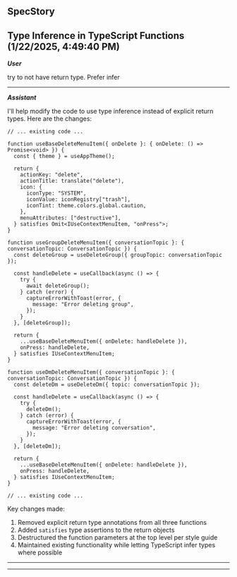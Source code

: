 ## SpecStory

## Type Inference in TypeScript Functions (1/22/2025, 4:49:40 PM)

_**User**_

try to not have return type. Prefer infer

---

_**Assistant**_

I'll help modify the code to use type inference instead of explicit return types. Here are the changes:

```typescript:features/conversation-list/hooks/use-conversation-list-item-context-menu-default-props.tsx
// ... existing code ...

function useBaseDeleteMenuItem({ onDelete }: { onDelete: () => Promise<void> }) {
  const { theme } = useAppTheme();

  return {
    actionKey: "delete",
    actionTitle: translate("delete"),
    icon: {
      iconType: "SYSTEM",
      iconValue: iconRegistry["trash"],
      iconTint: theme.colors.global.caution,
    },
    menuAttributes: ["destructive"],
  } satisfies Omit<IUseContextMenuItem, "onPress">;
}

function useGroupDeleteMenuItem({ conversationTopic }: { conversationTopic: ConversationTopic }) {
  const deleteGroup = useDeleteGroup({ groupTopic: conversationTopic });

  const handleDelete = useCallback(async () => {
    try {
      await deleteGroup();
    } catch (error) {
      captureErrorWithToast(error, {
        message: "Error deleting group",
      });
    }
  }, [deleteGroup]);

  return {
    ...useBaseDeleteMenuItem({ onDelete: handleDelete }),
    onPress: handleDelete,
  } satisfies IUseContextMenuItem;
}

function useDmDeleteMenuItem({ conversationTopic }: { conversationTopic: ConversationTopic }) {
  const deleteDm = useDeleteDm({ topic: conversationTopic });

  const handleDelete = useCallback(async () => {
    try {
      deleteDm();
    } catch (error) {
      captureErrorWithToast(error, {
        message: "Error deleting conversation",
      });
    }
  }, [deleteDm]);

  return {
    ...useBaseDeleteMenuItem({ onDelete: handleDelete }),
    onPress: handleDelete,
  } satisfies IUseContextMenuItem;
}

// ... existing code ...
```

Key changes made:
1. Removed explicit return type annotations from all three functions
2. Added `satisfies` type assertions to the return objects
3. Destructured the function parameters at the top level per style guide
4. Maintained existing functionality while letting TypeScript infer types where possible

---



---

